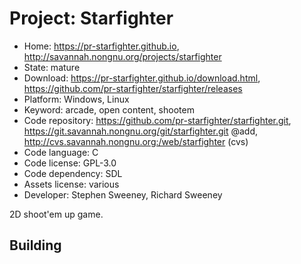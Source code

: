 # Project: Starfighter

- Home: https://pr-starfighter.github.io, http://savannah.nongnu.org/projects/starfighter
- State: mature
- Download: https://pr-starfighter.github.io/download.html, https://github.com/pr-starfighter/starfighter/releases
- Platform: Windows, Linux
- Keyword: arcade, open content, shootem
- Code repository: https://github.com/pr-starfighter/starfighter.git, https://git.savannah.nongnu.org/git/starfighter.git @add, http://cvs.savannah.nongnu.org:/web/starfighter (cvs)
- Code language: C
- Code license: GPL-3.0
- Code dependency: SDL
- Assets license: various
- Developer: Stephen Sweeney, Richard Sweeney

2D shoot'em up game.

## Building

